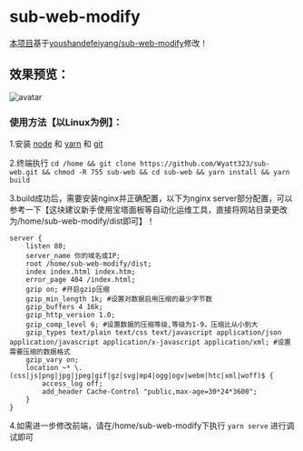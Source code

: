 # sub-web-modify
[本项目](https://wyattvip.xyz:10789)基于[youshandefeiyang/sub-web-modify](https://github.com/youshandefeiyang/sub-web-modify)修改！<br/>
## 效果预览：
![avatar](https://raw.githubusercontent.com/youshandefeiyang/webcdn/main/dyzh.gif)
### 使用方法【以Linux为例】：
1.安装 [node](https://blog.csdn.net/achabuhecha/article/details/111400068) 和 [yarn](https://classic.yarnpkg.com/en/docs/install#debian-stable) 和 [git](https://git-scm.com/book/zh/v2/%E8%B5%B7%E6%AD%A5-%E5%AE%89%E8%A3%85-Git)

2.终端执行 `cd /home && git clone https://github.com/Wyatt323/sub-web.git && chmod -R 755 sub-web && cd sub-web && yarn install && yarn build`

3.build成功后，需要安装nginx并正确配置，以下为nginx server部分配置，可以参考一下【这块建议新手使用宝塔面板等自动化运维工具，直接将网站目录更改为/home/sub-web-modify/dist即可】！

```shell
server {
    listen 80;
    server_name 你的域名或IP;
    root /home/sub-web-modify/dist;
    index index.html index.htm;
    error_page 404 /index.html;
    gzip on; #开启gzip压缩
    gzip_min_length 1k; #设置对数据启用压缩的最少字节数
    gzip_buffers 4 16k;
    gzip_http_version 1.0;
    gzip_comp_level 6; #设置数据的压缩等级,等级为1-9，压缩比从小到大
    gzip_types text/plain text/css text/javascript application/json application/javascript application/x-javascript application/xml; #设置需要压缩的数据格式
    gzip_vary on;
    location ~* \.(css|js|png|jpg|jpeg|gif|gz|svg|mp4|ogg|ogv|webm|htc|xml|woff)$ {
        access_log off;
        add_header Cache-Control "public,max-age=30*24*3600";
    }
}
```

4.如需进一步修改前端，请在/home/sub-web-modify下执行 `yarn serve` 进行调试即可
